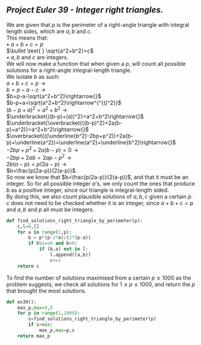 ## *Project Euler 39 - Integer right triangles.*

We are given that $p$ is the perimeter of a right-angle triangle with integral length sides, which are $a,b$ and $c$.  
This means that:  
$\bullet \text{ } a+b+c=p$  
$\bullet \text{ } \sqrt{a^2+b^2}=c$  
$\bullet \text{ } a,b$ and $c$ are integers.  
We will now make a function that when given a $p$, will count all possible solutions for a right-angle integral-length triangle.  
We isolate $b$ as such:  
$a+b+c=p\rightarrow{}$  
$b=p-a-c\rightarrow{}$  
$b=p-a-\sqrt{a^2+b^2}\rightarrow{}$  
$b-p+a=\sqrt{a^2+b^2}\rightarrow^{^{()^2}}$  
$(b-p+a)^2=a^2+b^2\rightarrow{}$  
$\underbracket{((b-p)+(a))^2}=a^2+b^2\rightarrow{}$  
$\underbracket{\overbracket{((b-p)^2}+2a(b-p)+a^2)}=a^2+b^2\rightarrow{}$  
$\overbracket{((\underline{b^2}-2bp+p^2)}+2a(b-p)+\underline{a^2})=\underline{a^2}+\underline{b^2}\rightarrow{}$  
$-2bp+p^2+2a(b-p)=0\rightarrow{}$  
$-2bp+2ab=2ap-p^2\rightarrow{}$  
$2b(a-p)=p(2a-p)\rightarrow{}$  
$b=\frac{p(2a-p)}{2(a-p)}$.  
So now we know that $b=\frac{p(2a-p)}{2(a-p)}$, and that it must be an integer. So for all possible integer $a$'s, we only count the ones that produce $b$ as a positive integer, since our triangle is integral-length sided.  
By doing this, we also count plausible solutions of $a,b,c$ given a certain $p$.  
$c$ does not need to be checked whether it is an integer, since $a+b+c=p$ and $a,b$ and $p$ all must be integers.
```python
def find_solutions_right_triangle_by_perimeter(p):
    c,l=0,[]
    for a in range(1,p):
        b = p*(p-2*a)/(2*(p-a))
        if b%1==0 and b>0:
            if (b,a) not in l:
                l.append((a,b))
                c+=1
    return c
```
To find the number of solutions maximised from a certain $p\leq1000$ as the problem suggests, we check all solutions for $1\leq p\leq1000$, and return the $p$ that brought the most solutions.
```python
def ex39():
    max_p,max=0,0
    for p in range(1,1000):
        s=find_solutions_right_triangle_by_perimeter(p)
        if s>max:
            max_p,max=p,s
    return max_p
```
